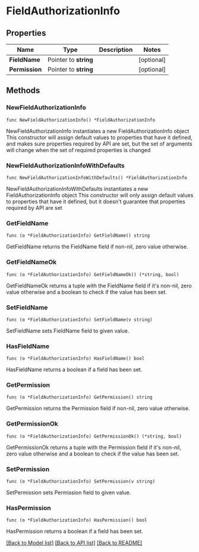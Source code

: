 # FieldAuthorizationInfo

## Properties

Name | Type | Description | Notes
------------ | ------------- | ------------- | -------------
**FieldName** | Pointer to **string** |  | [optional] 
**Permission** | Pointer to **string** |  | [optional] 

## Methods

### NewFieldAuthorizationInfo

`func NewFieldAuthorizationInfo() *FieldAuthorizationInfo`

NewFieldAuthorizationInfo instantiates a new FieldAuthorizationInfo object
This constructor will assign default values to properties that have it defined,
and makes sure properties required by API are set, but the set of arguments
will change when the set of required properties is changed

### NewFieldAuthorizationInfoWithDefaults

`func NewFieldAuthorizationInfoWithDefaults() *FieldAuthorizationInfo`

NewFieldAuthorizationInfoWithDefaults instantiates a new FieldAuthorizationInfo object
This constructor will only assign default values to properties that have it defined,
but it doesn't guarantee that properties required by API are set

### GetFieldName

`func (o *FieldAuthorizationInfo) GetFieldName() string`

GetFieldName returns the FieldName field if non-nil, zero value otherwise.

### GetFieldNameOk

`func (o *FieldAuthorizationInfo) GetFieldNameOk() (*string, bool)`

GetFieldNameOk returns a tuple with the FieldName field if it's non-nil, zero value otherwise
and a boolean to check if the value has been set.

### SetFieldName

`func (o *FieldAuthorizationInfo) SetFieldName(v string)`

SetFieldName sets FieldName field to given value.

### HasFieldName

`func (o *FieldAuthorizationInfo) HasFieldName() bool`

HasFieldName returns a boolean if a field has been set.

### GetPermission

`func (o *FieldAuthorizationInfo) GetPermission() string`

GetPermission returns the Permission field if non-nil, zero value otherwise.

### GetPermissionOk

`func (o *FieldAuthorizationInfo) GetPermissionOk() (*string, bool)`

GetPermissionOk returns a tuple with the Permission field if it's non-nil, zero value otherwise
and a boolean to check if the value has been set.

### SetPermission

`func (o *FieldAuthorizationInfo) SetPermission(v string)`

SetPermission sets Permission field to given value.

### HasPermission

`func (o *FieldAuthorizationInfo) HasPermission() bool`

HasPermission returns a boolean if a field has been set.


[[Back to Model list]](../README.md#documentation-for-models) [[Back to API list]](../README.md#documentation-for-api-endpoints) [[Back to README]](../README.md)


